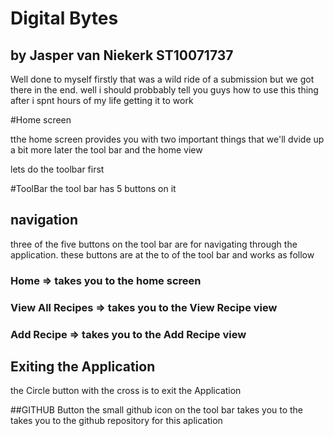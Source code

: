 # Digital Bytes
## by Jasper van Niekerk ST10071737

Well done to myself firstly that was a wild ride of a submission but we got there in the end.
well i should probbably tell you guys how to use this thing after i spnt hours of my life getting it to work

#Home screen

tthe home screen provides you with two important things that we'll dvide up a bit more later
the tool bar and the home view

lets do the toolbar first

#ToolBar
 the tool bar has 5 buttons on it

## navigation
three of the five buttons on the tool bar are for navigating through the application.
these buttons are at the to of the tool bar and works as follow

### Home => takes you to the home screen
### View All Recipes => takes you to the View Recipe view
### Add Recipe => takes you to the Add Recipe view

## Exiting the Application
the Circle button with the cross is to exit the Application

##GITHUB Button 
the small github icon on the tool bar takes you to the takes you to the github repository for this aplication
